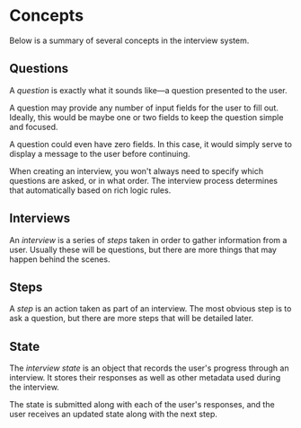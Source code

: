 # Concepts

Below is a summary of several concepts in the interview system.

## Questions

A _question_ is exactly what it sounds like&mdash;a question presented to the user.

A question may provide any number of input fields for the user to fill out. Ideally,
this would be maybe one or two fields to keep the question simple and focused.

A question could even have zero fields. In this case, it would simply serve to display a
message to the user before continuing.

When creating an interview, you won't always need to specify which questions are asked,
or in what order. The interview process determines that automatically based on rich
logic rules.

## Interviews

An _interview_ is a series of _steps_ taken in order to gather information from a user.
Usually these will be questions, but there are more things that may happen behind the
scenes.

## Steps

A _step_ is an action taken as part of an interview. The most obvious step is to ask a
question, but there are more steps that will be detailed later.

## State

The _interview state_ is an object that records the user's progress through an
interview. It stores their responses as well as other metadata used during the
interview.

The state is submitted along with each of the user's responses, and the user receives an
updated state along with the next step.
